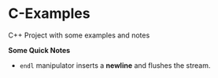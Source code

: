 # C-Examples
C++ Project with some examples and notes


**Some Quick Notes**
- `endl` manipulator inserts a **newline** and flushes the stream.
